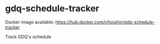 # gdq-schedule-tracker

Docker image available: https://hub.docker.com/r/hoishin/gdq-schedule-tracker

Track GDQ's schedule
